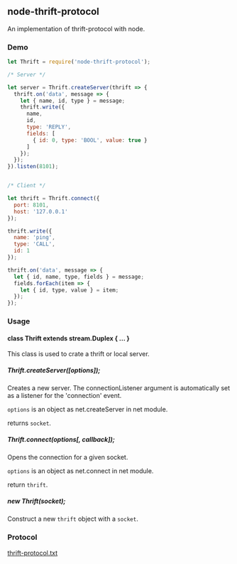 ## node-thrift-protocol

An implementation of thrift-protocol with node.

### Demo

```javascript
let Thrift = require('node-thrift-protocol');

/* Server */

let server = Thrift.createServer(thrift => {
  thrift.on('data', message => {
    let { name, id, type } = message;
    thrift.write({
      name,
      id,
      type: 'REPLY',
      fields: [
        { id: 0, type: 'BOOL', value: true }
      ]
    });
  });
}).listen(8101);


/* Client */

let thrift = Thrift.connect({
  port: 8101,
  host: '127.0.0.1'
});

thrift.write({
  name: 'ping',
  type: 'CALL',
  id: 1
});

thrift.on('data', message => {
  let { id, name, type, fields } = message;
  fields.forEach(item => {
    let { id, type, value } = item;
  });
});
```

### Usage

#### class Thrift extends stream.Duplex { ... }

This class is used to crate a thrift or local server.

##### Thrift.createServer([options]);

Creates a new server. The connectionListener argument is automatically set as a listener for the 'connection' event.

`options` is an object as net.createServer in net module.

returns `socket`.

##### Thrift.connect(options[, callback]);

Opens the connection for a given socket.

`options` is an object as net.connect in net module.

return `thrift`.

##### new Thrift(socket);

Construct a new `thrift` object with a `socket`.

### Protocol

[thrift-protocol.txt](thrift-protocol.txt)
